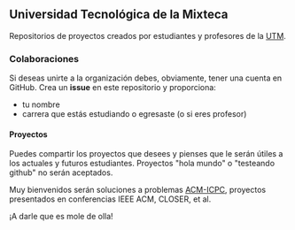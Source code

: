 ## Universidad Tecnológica de la Mixteca

Repositorios de proyectos creados por estudiantes y profesores de la [UTM](http://www.utm.mx).


### Colaboraciones 

Si deseas unirte a la organización debes, obviamente, tener una cuenta en GitHub. Crea un **issue** en este repositorio y proporciona:

*   tu nombre
*   carrera que estás estudiando o egresaste (o si eres profesor)

#### Proyectos

Puedes compartir los proyectos que desees y pienses que le serán útiles a los actuales y futuros estudiantes. Proyectos "hola mundo" o "testeando github" no serán aceptados.

Muy bienvenidos serán soluciones a problemas [ACM-ICPC](https://icpc.baylor.edu/worldfinals/problems), proyectos presentados en conferencias IEEE ACM, CLOSER, et al.

¡A darle que es mole de olla! 
